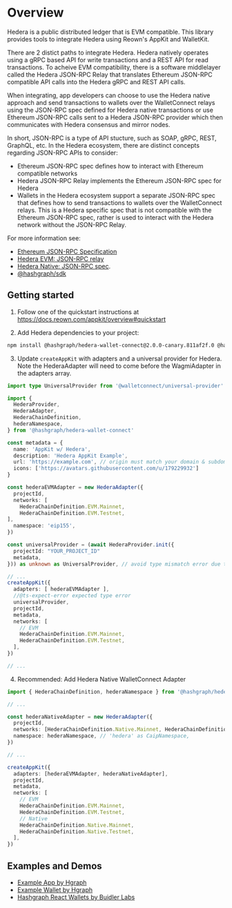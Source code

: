 # Overview

Hedera is a public distributed ledger that is EVM compatible. This library provides tools to
integrate Hedera using Reown's AppKit and WalletKit.

There are 2 distict paths to integrate Hedera. Hedera natively operates using a gRPC based API
for write transactions and a REST API for read transactions. To acheive EVM compatibility, there
is a software middlelayer called the Hedera JSON-RPC Relay that translates Ethereum JSON-RPC
compatible API calls into the Hedera gRPC and REST API calls.

When integrating, app developers can choose to use the Hedera native approach and send
transactions to wallets over the WalletConnect relays using the JSON-RPC spec defined for Hedera
native transactions or use Ethereum JSON-RPC calls sent to a Hedera JSON-RPC provider which then
communicates with Hedera consensus and mirror nodes.

In short, JSON-RPC is a type of API stucture, such as SOAP, gRPC, REST, GraphQL, etc. In the
Hedera ecosystem, there are distinct concepts regarding JSON-RPC APIs to consider:

- Ethereum JSON-RPC spec defines how to interact with Ethereum compatible networks
- Hedera JSON-RPC Relay implements the Ethereum JSON-RPC spec for Hedera
- Wallets in the Hedera ecosystem support a separate JSON-RPC spec that defines how to send
  transactions to wallets over the WalletConnect relays. This is a Hedera specific spec that is
  not compatible with the Ethereum JSON-RPC spec, rather is used to interact with the Hedera
  network without the JSON-RPC Relay.

For more information see:

- [Ethereum JSON-RPC Specification ](https://ethereum.github.io/execution-apis/api-documentation/)
- [Hedera EVM: JSON-RPC relay](https://docs.hedera.com/hedera/core-concepts/smart-contracts/json-rpc-relay)
- [Hedera Native: JSON-RPC spec](https://docs.reown.com/advanced/multichain/rpc-reference/hedera-rpc).
- [@hashgraph/sdk](https://www.npmjs.com/package/@hashgraph/sdk)

## Getting started

1. Follow one of the quickstart instructions at
   https://docs.reown.com/appkit/overview#quickstart

2. Add Hedera dependencies to your project:

```sh
npm install @hashgraph/hedera-wallet-connect@2.0.0-canary.811af2f.0 @hashgraph/sdk @walletconnect/universal-provider
```

3. Update `createAppKit` with adapters and a universal provider for Hedera. Note the
   HederaAdapter will need to come before the WagmiAdapter in the adapters array.

```typescript
import type UniversalProvider from '@walletconnect/universal-provider'

import {
  HederaProvider,
  HederaAdapter,
  HederaChainDefinition,
  hederaNamespace,
} from '@hashgraph/hedera-wallet-connect'

const metadata = {
  name: 'AppKit w/ Hedera',
  description: 'Hedera AppKit Example',
  url: 'https://example.com', // origin must match your domain & subdomain
  icons: ['https://avatars.githubusercontent.com/u/179229932']
}

const hederaEVMAdapter = new HederaAdapter({
  projectId,
  networks: [
    HederaChainDefinition.EVM.Mainnet,
    HederaChainDefinition.EVM.Testnet,
],
  namespace: 'eip155',
})

const universalProvider = (await HederaProvider.init({
  projectId: "YOUR_PROJECT_ID"
  metadata,
})) as unknown as UniversalProvider, // avoid type mismatch error due to missing of private properties in HederaProvider

// ...
createAppKit({
  adapters: [ hederaEVMAdapter ],
  //@ts-expect-error expected type error
  universalProvider,
  projectId,
  metadata,
  networks: [
    // EVM
    HederaChainDefinition.EVM.Mainnet,
    HederaChainDefinition.EVM.Testnet,
  ],
})

// ...
```

4. Recommended: Add Hedera Native WalletConnect Adapter

```typescript
import { HederaChainDefinition, hederaNamespace } from '@hashgraph/hedera-wallet-connect'

// ...

const hederaNativeAdapter = new HederaAdapter({
  projectId,
  networks: [HederaChainDefinition.Native.Mainnet, HederaChainDefinition.Native.Testnet],
  namespace: hederaNamespace, // 'hedera' as CaipNamespace,
})

// ...

createAppKit({
  adapters: [hederaEVMAdapter, hederaNativeAdapter],
  projectId,
  metadata,
  networks: [
    // EVM
    HederaChainDefinition.EVM.Mainnet,
    HederaChainDefinition.EVM.Testnet,
    // Native
    HederaChainDefinition.Native.Mainnet,
    HederaChainDefinition.Native.Testnet,
  ],
})
```

## Examples and Demos

- [Example App by Hgraph](https://github.com/hgraph-io/hedera-app)
- [Example Wallet by Hgraph](https://github.com/hgraph-io/hedera-wallet)
- [Hashgraph React Wallets by Buidler Labs](https://github.com/buidler-labs/hashgraph-react-wallets)
